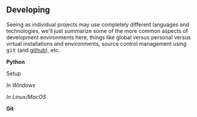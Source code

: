## Developing

Seeing as individual projects may use completely different languages and technologies,
we'll just summarize some of the more common aspects of development environments here;
things like global versus personal versus virtual installations and environments,
source control management using <kbd>git</kbd> (and [github](#)), etc.

**Python**

Setup

*In Windows*

*In Linux/MacOS*

**Git**
